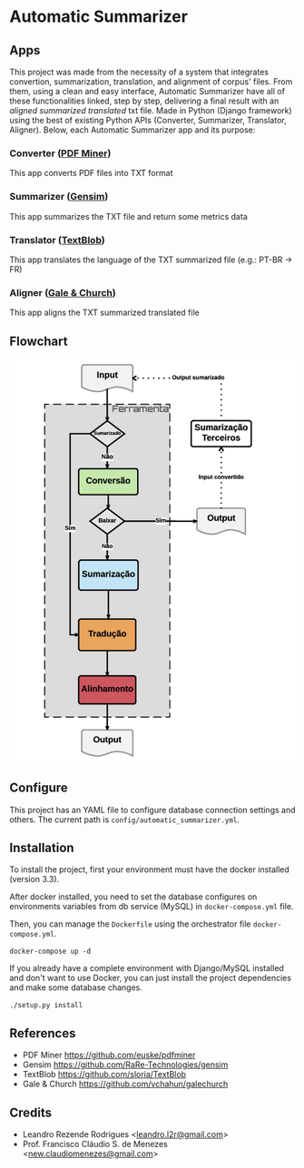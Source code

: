 # Automatic Summarizer

## Apps

This project was made from the necessity of a system that integrates convertion, summarization, translation, and alignment of corpus' files. From them, using a clean and easy interface, Automatic Summarizer have all of these functionalities linked, step by step, delivering a final result with an _aligned summarized translated_ txt file.
Made in Python (Django framework) using the best of existing Python APIs (Converter, Summarizer, Translator, Aligner).
Below, each Automatic Summarizer app and its purpose:

### Converter ([PDF Miner](https://github.com/euske/pdfminer))
This app converts PDF files into TXT format

### Summarizer ([Gensim](https://github.com/RaRe-Technologies/gensim))
This app summarizes the TXT file and return some metrics data

### Translator ([TextBlob](https://github.com/sloria/TextBlob))
This app translates the language of the TXT summarized file (e.g.: PT-BR -> FR)

### Aligner ([Gale & Church](https://github.com/vchahun/galechurch))
This app aligns the TXT summarized translated file

## Flowchart

![Flowchart](flowchart.jpg)

## Configure

This project has an YAML file to configure database connection settings and others. The current path is `config/automatic_summarizer.yml`.

## Installation

To install the project, first your environment must have the docker installed (version 3.3).

After docker installed, you need to set the database configures on environments variables from db service (MySQL) in `docker-compose.yml` file.

Then, you can manage the `Dockerfile` using the orchestrator file `docker-compose.yml`.
```
docker-compose up -d
```

If you already have a complete environment with Django/MySQL installed and don't want to use Docker, you can just install the project dependencies and make some database changes.
```
./setup.py install
```

## References

- PDF Miner <https://github.com/euske/pdfminer>
- Gensim <https://github.com/RaRe-Technologies/gensim>
- TextBlob <https://github.com/sloria/TextBlob>
- Gale & Church <https://github.com/vchahun/galechurch>

## Credits

- Leandro Rezende Rodrigues <<leandro.l2r@gmail.com>>
- Prof. Francisco Cláudio S. de Menezes <<new.claudiomenezes@gmail.com>>
